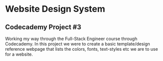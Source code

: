 # Website Design System
## Codecademy Project #3
Working my way through the Full-Stack Engineer course through Codecademy. In this project we were to create a basic template/design reference webpage that lists the colors, fonts, text-styles etc we are to use for a website.